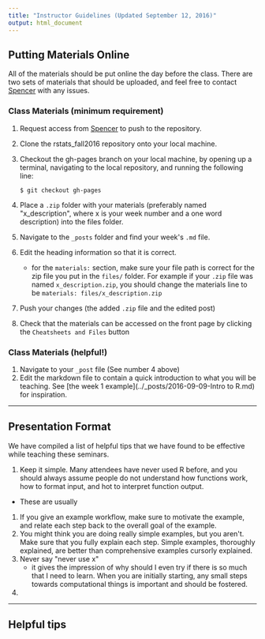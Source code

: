 ```yaml
---
title: "Instructor Guidelines (Updated September 12, 2016)"
output: html_document
---
```


## Putting Materials Online
All of the materials should be put online the day before the class. There are two sets of materials that should be uploaded, and feel free to contact [Spencer]("mailto:spncrfx@gmail.com"") with any issues.

### Class Materials (minimum requirement)
1. Request access from [Spencer](mailto:spncrfx@gmail.com) to push to the repository.
1. Clone the rstats_fall2016 repository onto your local machine.
1. Checkout the gh-pages branch on your local machine, by opening up a terminal, navigating to the local repository, and running the following line:

     `$ git checkout gh-pages`
     
1. Place a `.zip` folder with your materials (preferably named "x_description", where x is your week number and a one word description) into the files folder.
1. Navigate to the `_posts` folder and find your week's `.md` file.
1. Edit the heading information so that it is correct.
    - for the `materials:` section, make sure your file path is correct for the zip file you put in the `files/` folder. For example if your `.zip` file was named `x_description.zip`, you should change the materials line to be `materials: files/x_description.zip`
1. Push your changes (the added `.zip` file and the edited post)
1. Check that the materials can be accessed on the front page by clicking the `Cheatsheets and Files` button

### Class Materials (helpful!)
1. Navigate to your `_post` file (See number 4 above)
1. Edit the markdown file to contain a quick introduction to what you will be teaching. See [the week 1 example](../_posts/2016-09-09-Intro to R.md) for inspiration.

------------------------------

## Presentation Format
We have compiled a list of helpful tips that we have found to be effective while teaching these seminars. 

1. Keep it simple. Many attendees have never used R before, and you should always assume people do not understand how functions work, how to format input, and hot to interpret function output.
  - These are usually
1. If you give an example workflow, make sure to motivate the example, and relate each step back to the overall goal of the example.
1. You might think you are doing really simple examples, but you aren't. Make sure that you fully explain each step. Simple examples, thoroughly explained, are better than comprehensive examples cursorly explained.
1. Never say "never use x"
    - it gives the impression of why should I even try if there is so much that I need to learn. When you are initially starting, any small steps towards computational things is important and should be fostered.
1. 



------------------------------

## Helpful tips